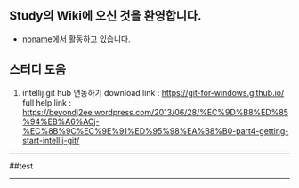Study의 Wiki에 오신 것을 환영합니다.
-------------------------------

- [noname](http://noname)에서 활동하고 있습니다.


스터디 도움 
----------
1. intellij git hub 연동하기
download link : https://git-for-windows.github.io/
full help link : https://beyondj2ee.wordpress.com/2013/06/28/%EC%9D%B8%ED%85%94%EB%A6%ACj-%EC%8B%9C%EC%9E%91%ED%95%98%EA%B8%B0-part4-getting-start-intellij-git/


----------------
##test


----------------
